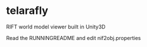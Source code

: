 # telarafly

RIFT world model viewer built in Unity3D

Read the RUNNINGREADME and edit nif2obj.properties

